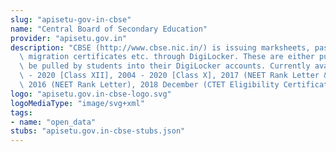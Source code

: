 ```yaml
---
slug: "apisetu-gov-in-cbse"
name: "Central Board of Secondary Education"
provider: "apisetu.gov.in"
description: "CBSE (http://www.cbse.nic.in/) is issuing marksheets, passing certificates,\
  \ migration certificates etc. through DigiLocker. These are either pushed, or can\
  \ be pulled by students into their DigiLocker accounts. Currently available - 2004\
  \ - 2020 [Class XII], 2004 - 2020 [Class X], 2017 (NEET Rank Letter & Marksheet),\
  \ 2016 (NEET Rank Letter), 2018 December (CTET Eligibility Certificate & Marksheet)."
logo: "apisetu.gov.in-cbse-logo.svg"
logoMediaType: "image/svg+xml"
tags:
- name: "open_data"
stubs: "apisetu.gov.in-cbse-stubs.json"
---
```

